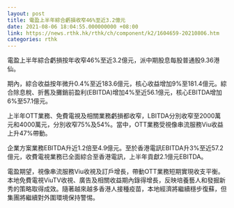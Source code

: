 ```yaml
---
layout: post
title: 電盈上半年綜合虧損收窄46%至近3.2億元
date: 2021-08-06 18:04:55.000000000 +08:00
link: https://news.rthk.hk/rthk/ch/component/k2/1604659-20210806.htm
categories: rthk
---
```


電盈上半年綜合虧損按年收窄46%至近3.2億元，派中期股息每股普通股9.36港仙。

期內，綜合收益按年微升0.4%至近183.6億元，核心收益增加9%至181.4億元。綜合除息稅、折舊及攤銷前盈利(EBITDA)增加4%至近56.1億元，核心EBITDA增加6%至57.1億元。 

上半年OTT業務、免費電視及相關業務虧損都收窄，LBITDA分別收窄至2000萬元和4000萬元，分別收窄75%及54%。當中，OTT業務受視像串流服務Viu收益上升47%帶動。

企業方案業務EBITDA升近1.2倍至4.9億元。至於香港電訊EBITDA升3%至近57.2億元，收費電視業務已全面綜合至香港電訊，上半年貢獻2.1億元EBITDA。

電盈期望，視像串流服務Viu收視及訂戶增長，帶動OTT業務短期實現收支平衡。本地免費電視ViuTV收視、廣告及相關收益期內錄得增長，反映培養藝人和發掘新秀的策略取得成效。隨著越來越多香港人接種疫苗，本地經濟將繼續穩步復蘇，但集團將繼續對外圍環境保持警惕。
